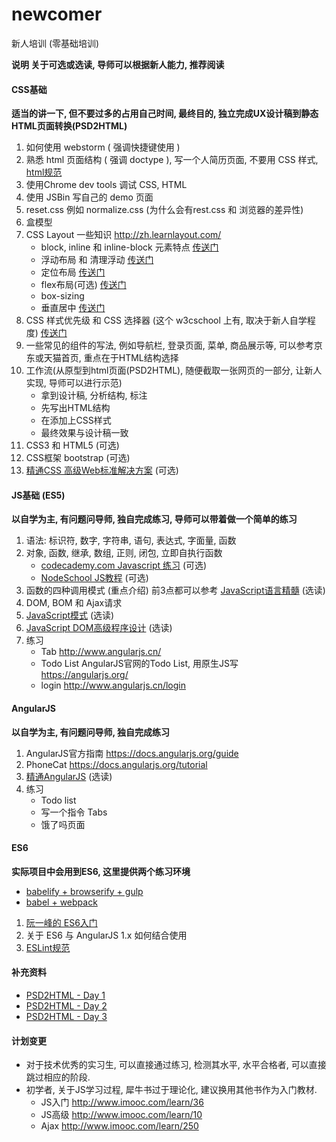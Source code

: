 # newcomer
新人培训 (零基础培训)

**说明 关于可选或选读, 导师可以根据新人能力, 推荐阅读**

#### CSS基础

**适当的讲一下, 但不要过多的占用自己时间, 最终目的, 独立完成UX设计稿到静态HTML页面转换(PSD2HTML)**

1. 如何使用 webstorm ( 强调快捷键使用 )
2. 熟悉 html 页面结构 ( 强调 doctype ), 写一个人简历页面, 不要用 CSS 样式, [html规范](https://gist.github.com/hjzheng/e3a1fadb3ef7df69ecef)
3. 使用Chrome dev tools 调试 CSS, HTML
4. 使用 JSBin 写自己的 demo 页面
5. reset.css 例如 normalize.css (为什么会有rest.css 和 浏览器的差异性)
6. 盒模型
7. CSS Layout 一些知识 http://zh.learnlayout.com/
    - block, inline 和 inline-block 元素特点 [传送门](http://zhenghaoju700.blog.163.com/blog/static/1358595182014542594926/)
    - 浮动布局 和 清理浮动 [传送门](http://zhenghaoju700.blog.163.com/blog/static/1358595182014583144423/)
    - 定位布局 [传送门](http://zhenghaoju700.blog.163.com/blog/static/13585951820145109128773/)
    - flex布局(可选) [传送门](https://gist.github.com/hjzheng/eb21c393a320391dcf63)
    - box-sizing
    - 垂直居中 [传送门](http://mossad.iteye.com/blog/2153675)
8. CSS 样式优先级 和 CSS 选择器 (这个 w3cschool 上有, 取决于新人自学程度) [传送门](http://zhenghaoju700.blog.163.com/blog/static/135859518201342883431872/)
9. 一些常见的组件的写法, 例如导航栏, 登录页面, 菜单, 商品展示等, 可以参考京东或天猫首页, 重点在于HTML结构选择
10. 工作流(从原型到html页面(PSD2HTML), 随便截取一张网页的一部分, 让新人实现, 导师可以进行示范)
    - 拿到设计稿, 分析结构, 标注
    - 先写出HTML结构
    - 在添加上CSS样式
    - 最终效果与设计稿一致
11. CSS3 和 HTML5 (可选)
12. CSS框架 bootstrap (可选)
13. [精通CSS 高级Web标准解决方案](https://book.douban.com/subject/4736167/) (可选)

#### JS基础 (ES5)

**以自学为主, 有问题问导师, 独自完成练习, 导师可以带着做一个简单的练习**

1. 语法: 标识符, 数字, 字符串, 语句, 表达式, 字面量, 函数
2. 对象, 函数, 继承, 数组, 正则, 闭包, 立即自执行函数
    - [codecademy.com Javascript 练习](https://www.codecademy.com/learn/javascript) (可选)
    - [NodeSchool JS教程](https://github.com/sethvincent/javascripting) (可选)
3. 函数的四种调用模式 (重点介绍) 前3点都可以参考 [JavaScript语言精髓](http://item.jd.com/11090963.html) (选读)
4. DOM, BOM 和 Ajax请求
5. [JavaScript模式](http://item.jd.com/11044070.html) (选读)
6. [JavaScript DOM高级程序设计](http://item.jd.com/10138651.html) (选读)
7. 练习
    - Tab http://www.angularjs.cn/
    - Todo List AngularJS官网的Todo List, 用原生JS写 https://angularjs.org/
    - login http://www.angularjs.cn/login

#### AngularJS

**以自学为主, 有问题问导师, 独自完成练习**

1. AngularJS官方指南 https://docs.angularjs.org/guide
2. PhoneCat https://docs.angularjs.org/tutorial
3. [精通AngularJS](http://www.duokan.com/book/90947) (选读)
4. 练习
   - Todo list
   - 写一个指令 Tabs
   - 饿了吗页面

#### ES6

**实际项目中会用到ES6, 这里提供两个练习环境**

   - [babelify + browserify + gulp](https://github.com/hjzheng/es6-practice)
   - [babel + webpack](https://github.com/hjzheng/es6-practice-webpack)

1. [阮一峰的 ES6入门](http://es6.ruanyifeng.com/)
2. 关于 ES6 与 AngularJS 1.x 如何结合使用
3. [ESLint规范](https://github.com/Jocs/ESLint_docs)


#### 补充资料

- [PSD2HTML - Day 1](http://designmodo.com/create-website-day-1/)
- [PSD2HTML - Day 2](http://designmodo.com/create-website-day-2/)
- [PSD2HTML - Day 3](http://designmodo.com/create-website-day-3/)

#### 计划变更

- 对于技术优秀的实习生, 可以直接通过练习, 检测其水平, 水平合格者, 可以直接跳过相应的阶段.
- 初学者, 关于JS学习过程, 犀牛书过于理论化, 建议换用其他书作为入门教材.
    - JS入门 http://www.imooc.com/learn/36
    - JS高级 http://www.imooc.com/learn/10
    - Ajax http://www.imooc.com/learn/250